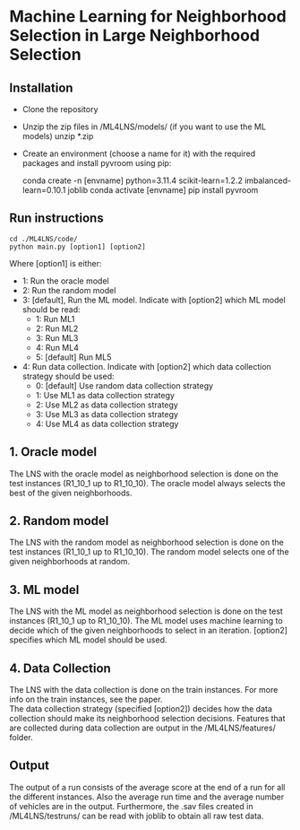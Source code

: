 # Machine Learning for Neighborhood Selection in Large Neighborhood Selection

## Installation
- Clone the repository
- Unzip the zip files in /ML4LNS/models/ (if you want to use the ML models)
    unzip \*.zip
- Create an environment (choose a name for it) with the required packages and install pyvroom using pip:


    conda create -n [envname] python=3.11.4 scikit-learn=1.2.2 imbalanced-learn=0.10.1 joblib
    conda activate [envname]
    pip install pyvroom

## Run instructions 
    cd ./ML4LNS/code/
    python main.py [option1] [option2]
Where [option1] is either:
* 1: Run the oracle model
* 2: Run the random model
* 3: [default], Run the ML model. Indicate with [option2] which ML model should be read:
    * 1: Run ML1
    * 2: Run ML2
    * 3: Run ML3
    * 4: Run ML4
    * 5: [default] Run ML5 
* 4: Run data collection. Indicate with [option2] which data collection strategy should be used:
    * 0: [default] Use random data collection strategy 
    * 1: Use ML1 as data collection strategy
    * 2: Use ML2 as data collection strategy
    * 3: Use ML3 as data collection strategy
    * 4: Use ML4 as data collection strategy

## 1. Oracle model
The LNS with the oracle model as neighborhood selection is done on the test instances (R1_10_1 up to R1_10_10). 
The oracle model always selects the best of the given neighborhoods. 

## 2. Random model
The LNS with the random model as neighborhood selection is done on the test instances (R1_10_1 up to R1_10_10). 
The random model selects one of the given neighborhoods at random.

## 3. ML model
The LNS with the ML model as neighborhood selection is done on the test instances (R1_10_1 up to R1_10_10). 
The ML model uses machine learning to decide which of the given neighborhoods to select in an iteration.
[option2] specifies which ML model should be used.

## 4. Data Collection
The LNS with the data collection is done on the train instances.
For more info on the train instances, see the paper.  
The data collection strategy (specified [option2]) decides how the data collection should make its neighborhood selection decisions.
Features that are collected during data collection are output in the /ML4LNS/features/ folder. 

## Output
The output of a run consists of the average score at the end of a run for all the different instances. 
Also the average run time and the average number of vehicles are in the output.
Furthermore, the .sav files created in /ML4LNS/testruns/ can be read with joblib to obtain all raw test data.
